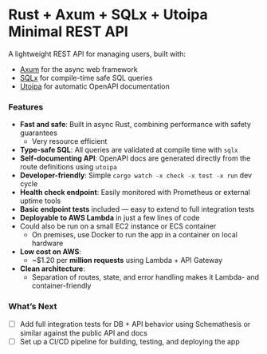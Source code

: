 # Rust + Axum + SQLx + Utoipa Minimal REST API

A lightweight REST API for managing users, built with:

- [Axum](https://github.com/tokio-rs/axum) for the async web framework
- [SQLx](https://github.com/launchbadge/sqlx) for compile-time safe SQL queries
- [Utoipa](utoipa.github.io) for automatic OpenAPI documentation

### Features

- **Fast and safe**: Built in async Rust, combining performance with safety guarantees
    - Very resource efficient
- **Type-safe SQL**: All queries are validated at compile time with `sqlx`
- **Self-documenting API**: OpenAPI docs are generated directly from the route definitions using `utoipa`
- **Developer-friendly**: Simple `cargo watch -x check -x test -x run` dev cycle
- **Health check endpoint**: Easily monitored with Prometheus or external uptime tools
- **Basic endpoint tests** included — easy to extend to full integration tests
- **Deployable to AWS Lambda** in just a few lines of code
- Could also be run on a small EC2 instance or ECS container
    - On premises, use Docker to run the app in a container on local hardware
- **Low cost on AWS**:
    - ~$1.20 per **million requests** using Lambda + API Gateway
- **Clean architecture**:
    - Separation of routes, state, and error handling makes it Lambda- and container-friendly

###  What’s Next

- [ ] Add full integration tests for DB + API behavior using Schemathesis or similar against the public API and docs
- [ ] Set up a CI/CD pipeline for building, testing, and deploying the app
